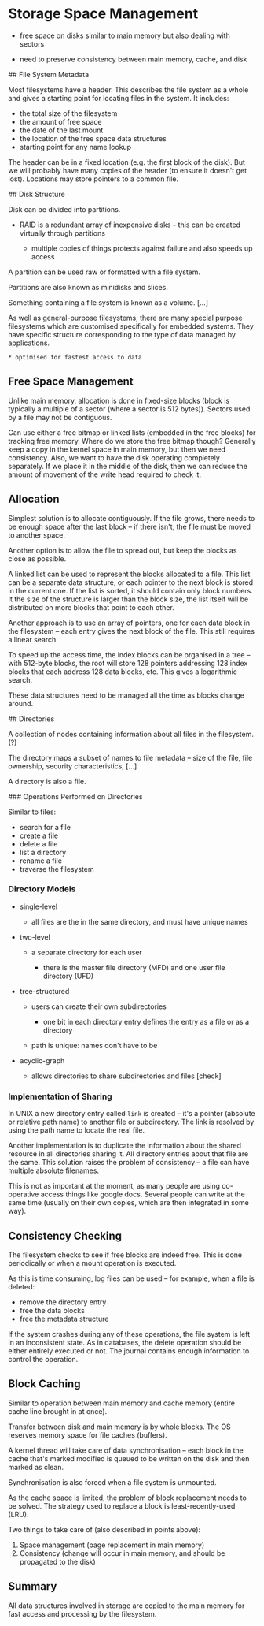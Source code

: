 # Storage Space Management

* free space on disks similar to main memory but also dealing with sectors

* need to preserve consistency between main memory, cache, and disk

## File System Metadata

Most filesystems have a header. This describes the file system as a whole and gives a starting point for locating files in the system. It includes:

* the total size of the filesystem
* the amount of free space
* the date of the last mount
* the location of the free space data structures
* starting point for any name lookup

The header can be in a fixed location (e.g. the first block of the disk). But we will probably have many copies of the header (to ensure it doesn't get lost). Locations may store pointers to a common file.

## Disk Structure

Disk can be divided into partitions.

* RAID is a redundant array of inexpensive disks – this can be created virtually through partitions

    * multiple copies of things protects against failure and also speeds up access

A partition can be used raw or formatted with a file system.

Partitions are also known as minidisks and slices.

Something containing a file system is known as a volume. […]

As well as general-purpose filesystems, there are many special purpose filesystems which are customised specifically for embedded systems. They have specific structure corresponding to the type of data managed by applications.

    * optimised for fastest access to data

## Free Space Management

Unlike main memory, allocation is done in fixed-size blocks (block is typically a multiple of a sector (where a sector is 512 bytes)). Sectors used by a file may not be contiguous.

Can use either a free bitmap or linked lists (embedded in the free blocks) for tracking free memory. Where do we store the free bitmap though? Generally keep a copy in the kernel space in main memory, but then we need consistency. Also, we want to have the disk operating completely separately. If we place it in the middle of the disk, then we can reduce the amount of movement of the write head required to check it.

## Allocation

Simplest solution is to allocate contiguously. If the file grows, there needs to be enough space after the last block – if there isn't, the file must be moved to another space.

Another option is to allow the file to spread out, but keep the blocks as close as possible.

A linked list can be used to represent the blocks allocated to a file. This list can be a separate data structure, or each pointer to the next block is stored in the current one. If the list is sorted, it should contain only block numbers. It the size of the structure is larger than the block size, the list itself will be distributed on more blocks that point to each other.

Another approach is to use an array of pointers, one for each data block in the filesystem – each entry gives the next block of the file. This still requires a linear search.

To speed up the access time, the index blocks can be organised in a tree – with 512-byte blocks, the root will store 128 pointers addressing 128 index blocks that each address 128 data blocks, etc. This gives a logarithmic search.

These data structures need to be managed all the time as blocks change around.

## Directories

A collection of nodes containing information about all files in the filesystem. (?)

The directory maps a subset of names to file metadata – size of the file, file ownership, security characteristics, […]

A directory is also a file.

### Operations Performed on Directories

Similar to files:

* search for a file
* create a file
* delete a file
* list a directory
* rename a file
* traverse the filesystem

### Directory Models

* single-level

    * all files are the in the same directory, and must have unique names

* two-level

    * a separate directory for each user

        * there is the master file directory (MFD) and one user file directory (UFD)

* tree-structured

    * users can create their own subdirectories

        * one bit in each directory entry defines the entry as a file or as a directory

    * path is unique: names don't have to be

* acyclic-graph

    * allows directories to share subdirectories and files [check]

### Implementation of Sharing

In UNIX a new directory entry called `link` is created – it's a pointer (absolute or relative path name) to another file or subdirectory. The link is resolved by using the path name to locate the real file.

Another implementation is to duplicate the information about the shared resource in all directories sharing it. All directory entries about that file are the same. This solution raises the problem of consistency – a file can have multiple absolute filenames.

This is not as important at the moment, as many people are using co-operative access things like google docs. Several people can write at the same time (usually on their own copies, which are then integrated in some way).

## Consistency Checking

The filesystem checks to see if free blocks are indeed free. This is done periodically or when a mount operation is executed.

As this is time consuming, log files can be used – for example, when a file is deleted:

* remove the directory entry
* free the data blocks
* free the metadata structure

If the system crashes during any of these operations, the file system is left in an inconsistent state. As in databases, the delete operation should be either entirely executed or not. The journal contains enough information to control the operation.

## Block Caching

Similar to operation between main memory and cache memory (entire cache line brought in at once).

Transfer between disk and main memory is by whole blocks. The OS reserves memory space for file caches (buffers).

A kernel thread will take care of data synchronisation – each block in the cache that's marked modified is queued to be written on the disk and then marked as clean.

Synchronisation is also forced when a file system is unmounted.

As the cache space is limited, the problem of block replacement needs to be solved. The strategy used to replace a block is least-recently-used (LRU).

Two things to take care of (also described in points above):

1. Space management (page replacement in main memory)
2. Consistency (change will occur in main memory, and should be propagated to the disk)

## Summary

All data structures involved in storage are copied to the main memory for fast access and processing by the filesystem.
